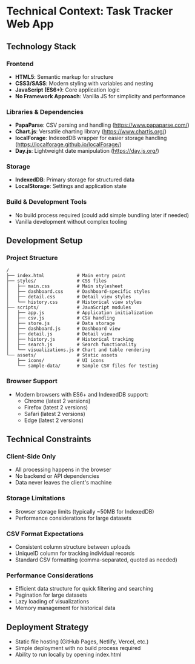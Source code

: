 # Technical Context: Task Tracker Web App

## Technology Stack

### Frontend
- **HTML5**: Semantic markup for structure
- **CSS3/SASS**: Modern styling with variables and nesting
- **JavaScript (ES6+)**: Core application logic
- **No Framework Approach**: Vanilla JS for simplicity and performance

### Libraries & Dependencies
- **PapaParse**: CSV parsing and handling (https://www.papaparse.com/)
- **Chart.js**: Versatile charting library (https://www.chartjs.org/)
- **localForage**: IndexedDB wrapper for easier storage handling (https://localforage.github.io/localForage/)
- **Day.js**: Lightweight date manipulation (https://day.js.org/)

### Storage
- **IndexedDB**: Primary storage for structured data
- **LocalStorage**: Settings and application state

### Build & Development Tools
- No build process required (could add simple bundling later if needed)
- Vanilla development without complex tooling

## Development Setup

### Project Structure
```
/
├── index.html            # Main entry point
├── styles/               # CSS files
│   ├── main.css          # Main stylesheet
│   ├── dashboard.css     # Dashboard-specific styles
│   ├── detail.css        # Detail view styles
│   └── history.css       # Historical view styles
├── scripts/              # JavaScript modules
│   ├── app.js            # Application initialization
│   ├── csv.js            # CSV handling
│   ├── store.js          # Data storage
│   ├── dashboard.js      # Dashboard view
│   ├── detail.js         # Detail view
│   ├── history.js        # Historical tracking
│   ├── search.js         # Search functionality
│   └── visualizations.js # Chart and table rendering
└── assets/               # Static assets
    ├── icons/            # UI icons
    └── sample-data/      # Sample CSV files for testing
```

### Browser Support
- Modern browsers with ES6+ and IndexedDB support:
  - Chrome (latest 2 versions)
  - Firefox (latest 2 versions)
  - Safari (latest 2 versions)
  - Edge (latest 2 versions)

## Technical Constraints

### Client-Side Only
- All processing happens in the browser
- No backend or API dependencies
- Data never leaves the client's machine

### Storage Limitations
- Browser storage limits (typically ~50MB for IndexedDB)
- Performance considerations for large datasets

### CSV Format Expectations
- Consistent column structure between uploads
- UniqueID column for tracking individual records
- Standard CSV formatting (comma-separated, quoted as needed)

### Performance Considerations
- Efficient data structure for quick filtering and searching
- Pagination for large datasets
- Lazy loading of visualizations
- Memory management for historical data

## Deployment Strategy
- Static file hosting (GitHub Pages, Netlify, Vercel, etc.)
- Simple deployment with no build process required
- Ability to run locally by opening index.html
